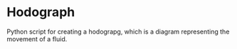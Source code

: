 # Hodograph

Python script for creating a hodograpg, which is a diagram representing the movement of a fluid. 
